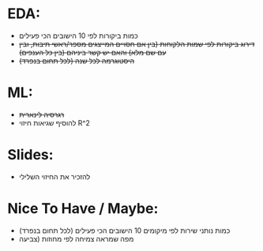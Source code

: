 # EDA:
- כמות ביקורות לפי 10 הישובים הכי פעילים
- ~~דירוג ביקורות לפי שמות הלקוחות (בין אם חסויים המייצגים מספר/ראשי תיבות, ובין עם שם מלא) והאם יש קשר ביניהם (בין כל הענפים)~~
-  ~~היסטוגרמה לכל שנה (לכל תחום בנפרד)~~

# ML:
- ~~רגרסיה לינארית~~
- להוסיף שגיאות חיזוי R^2

# Slides:
- להזכיר את החיזוי השלילי

# Nice To Have / Maybe:
- כמות נותני שירות לפי מיקומים 10 הישובים הכי פעילים (לכל תחום בנפרד)
- מפה שמראה צמיחה לפי מחוזות (צביעה
